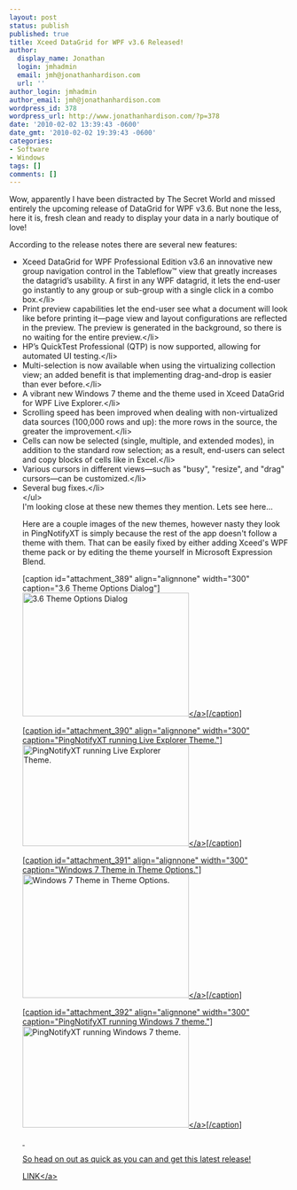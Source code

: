 ```yaml
---
layout: post
status: publish
published: true
title: Xceed DataGrid for WPF v3.6 Released!
author:
  display_name: Jonathan
  login: jmhadmin
  email: jmh@jonathanhardison.com
  url: ''
author_login: jmhadmin
author_email: jmh@jonathanhardison.com
wordpress_id: 378
wordpress_url: http://www.jonathanhardison.com/?p=378
date: '2010-02-02 13:39:43 -0600'
date_gmt: '2010-02-02 19:39:43 -0600'
categories:
- Software
- Windows
tags: []
comments: []
---
```

<p>Wow, apparently I have been distracted by The Secret World and missed entirely the upcoming release of DataGrid for WPF v3.6. But none the less, here it is, fresh clean and ready to display your data in a narly boutique of love!</p>
<p>According to the release notes there are several new features:</p>
<ul>
<li>Xceed DataGrid for WPF Professional Edition v3.6 an innovative new group navigation control in the Tableflow&trade; view that greatly increases the datagrid&rsquo;s usability. A first in any WPF datagrid, it lets the end-user go instantly to any group or sub-group with a single click in a combo box.<&#47;li>
<li>Print preview capabilities let the end-user see what a document will look like before printing it&mdash;page view and layout configurations are reflected in the preview. The preview is generated in the background, so there is no waiting for the entire preview.<&#47;li>
<li>HP&rsquo;s QuickTest Professional (QTP) is now supported, allowing for automated UI testing.<&#47;li>
<li>Multi-selection is now available when using the virtualizing collection view; an added benefit is that implementing drag-and-drop is easier than ever before.<&#47;li>
<li>A vibrant new Windows 7 theme and the theme used in Xceed DataGrid for WPF Live Explorer.<&#47;li>
<li>Scrolling speed has been improved when dealing with non-virtualized data sources (100,000 rows and up): the more rows in the source, the greater the improvement.<&#47;li>
<li>Cells can now be selected (single, multiple, and extended modes), in addition to the standard row selection; as a result, end-users can select and copy blocks of cells like in Excel.<&#47;li>
<li>Various cursors in different views&mdash;such as "busy", "resize", and "drag" cursors&mdash;can be customized.<&#47;li>
<li>Several bug fixes.<&#47;li><br />
<&#47;ul><br />
I'm looking close at these new themes they mention. Lets see here...</p>
<p>Here are a couple images of the new themes, however nasty they look in PingNotifyXT is simply because the rest of the app doesn't follow a theme with them. That can be easily fixed by either adding Xceed's WPF theme pack&nbsp;or by editing the theme yourself in Microsoft Expression Blend.</p>
<p>[caption id="attachment_389" align="alignnone" width="300" caption="3.6 Theme Options Dialog"]<a href="http:&#47;&#47;www.jonathanhardison.com&#47;wp-content&#47;uploads&#47;2010&#47;02&#47;3-6liveexplorertheme1.png"><img class="size-medium wp-image-389" style="border: 0px;" title="3-6liveexplorertheme1" src="http:&#47;&#47;www.jonathanhardison.com&#47;wp-content&#47;uploads&#47;2010&#47;02&#47;3-6liveexplorertheme1-300x223.png" alt="3.6 Theme Options Dialog" width="300" height="223" &#47;><&#47;a>[&#47;caption]</p>
<p>[caption id="attachment_390" align="alignnone" width="300" caption="PingNotifyXT running Live Explorer Theme."]<a href="http:&#47;&#47;www.jonathanhardison.com&#47;wp-content&#47;uploads&#47;2010&#47;02&#47;3-6liveexplorertheme2.png"><img class="size-medium wp-image-390" style="border: 0px;" title="3-6liveexplorertheme2" src="http:&#47;&#47;www.jonathanhardison.com&#47;wp-content&#47;uploads&#47;2010&#47;02&#47;3-6liveexplorertheme2-300x183.png" alt="PingNotifyXT running Live Explorer Theme." width="300" height="183" &#47;><&#47;a>[&#47;caption]</p>
<p>[caption id="attachment_391" align="alignnone" width="300" caption="Windows 7 Theme in Theme Options."]<a href="http:&#47;&#47;www.jonathanhardison.com&#47;wp-content&#47;uploads&#47;2010&#47;02&#47;3-6win7theme1.png"><img class="size-medium wp-image-391" style="border: 0px;" title="3-6win7theme1" src="http:&#47;&#47;www.jonathanhardison.com&#47;wp-content&#47;uploads&#47;2010&#47;02&#47;3-6win7theme1-300x223.png" alt="Windows 7 Theme in Theme Options." width="300" height="223" &#47;><&#47;a>[&#47;caption]</p>
<p>[caption id="attachment_392" align="alignnone" width="300" caption="PingNotifyXT running Windows 7 theme."]<a href="http:&#47;&#47;www.jonathanhardison.com&#47;wp-content&#47;uploads&#47;2010&#47;02&#47;3-6win7theme2PNotifyxt.png"><img class="size-medium wp-image-392" style="border: 0px;" title="3-6win7theme2PNotifyxt" src="http:&#47;&#47;www.jonathanhardison.com&#47;wp-content&#47;uploads&#47;2010&#47;02&#47;3-6win7theme2PNotifyxt-300x183.png" alt="PingNotifyXT running Windows 7 theme." width="300" height="183" &#47;><&#47;a>[&#47;caption]</p>
<p>&nbsp;</p>
<p>So head on out as quick as you can and get this latest release!</p>
<p><a href="http:&#47;&#47;xceed.com&#47;Grid_WPF_New.html" target="_blank">LINK<&#47;a></p>
